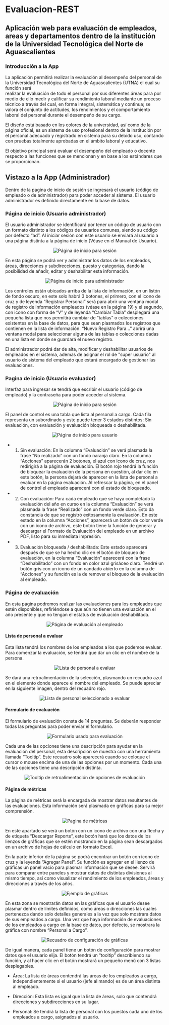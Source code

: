# Evaluacion-REST

## Aplicación web para evaluación de empleados, areas y departamentos dentro de la institución de la Universidad Tecnológica del Norte de Aguascalientes

### Introducción a la App

La aplicación permitirá realizar la evaluación al desempeño del personal de la Universidad Tecnológica del Norte de Aguascalientes (UTNA) el cual su función será  
realizar la evaluación de todo el personal por sus diferentes áreas para por medio de ello medir y calificar su rendimiento laboral mediante un proceso técnico a través del cual, en forma integral, sistemática y continua; se valora el conjunto de actitudes, los rendimientos y el comportamiento laboral del personal durante el desempeño de su cargo.

El diseño está basado en los colores de la universidad, así como de la página oficial, es un sistema de uso profesional dentro de la institución por el personal adecuado y 
registrado en sistema para su debido uso, contando con pruebas totalmente aprobadas en el ámbito laboral y educativo.

El objetivo principal será evaluar el desempeño del empleado o docente respecto a las funciones que se mencionan y en base a los estándares que se proporcionan.

## Vistazo a la App (Administrador)

Dentro de la pagina de inicio de sesión se ingresará el usuario (código de empleado o de administrador) para poder acceder al sistema. El usuario administrador es definido directamente en la base de datos.

### Página de inicio (Usuario administrador) 

El usuario administrador se identificará por tener un código de usuario con un formato distinto a los códigos de usuarios comunes, siendo su código por defecto “ad”. Al iniciar sesión con este usuario se enviará al usuario a una página distinta a la página de inicio (Véase en el Manual de Usuario).

<p align="center">
  <img src="/docs/img/inicio_de_sesion.png" alt="Página de inicio para sesión"/>
</p>

En esta página se podrá ver y administrar los datos de los empleados, áreas, direcciones y subdirecciones, puesto y categorías, dando la posibilidad de añadir, editar y deshabilitar esta información.

<p align="center">
  <img src="/docs/img/inicio_admin.png" alt="Página de inicio para administrador"/>
</p>

Los controles están ubicados arriba de la lista de información, en un listón de fondo oscuro, en este solo habrá 3 botones, el primero, con el icono de cruz y de leyenda “Registrar Personal” será para abrir una ventana modal de registro de información empleados (véase en la página 19) y el segundo, con icono con forma de “V” y de leyenda “Cambiar Tabla” desplegará una pequeña lista que nos permitirá cambiar de “tablas” o colecciones existentes en la base de datos, para que sean plasmados los registros que contienen en la lista de información. 
“Nuevo Registro Para…” abrirá una ventana modal para seleccionar alguna de las tablas o colecciones dadas en una lista en donde se guardará el nuevo registro.

El administrador podrá dar de alta, modificar y deshabilitar usuarios de empleados en el sistema, ademas de asignar el rol de "super usuario" al usuario de sistema del empleado que estará encargado de gestionar las evaluaciones.

### Pagina de inicio (Usuario evaluador)

Interfaz para ingresar se tendrá que escribir el usuario (código de empleado) y la contraseña para poder acceder al sistema.

<p align="center">
  <img src="/docs/img/inicio_de_sesion.png" alt="Página de inicio para sesión"/>
</p>

El panel de control es una tabla que lista al personal a cargo. Cada fila representa un subordinado y este puede tener 3 estados distintos: 
Sin evaluación, con evaluación y evaluación bloqueada o deshabilitada.

<p align="center">
  <img src="/docs/img/inicio_usuario.png" alt="Página de inicio para usuario"/>
</p>

- 1. Sin evaluación:
En la columna “Evaluación” se verá plasmada la frase “No realizado” con un fondo naranja claro. En la columna “Acciones” aparecerán 2 botones, el azul con icono de cruz, nos redirigirá a la página de evaluación. El botón rojo tendrá la función de bloquear la evaluación de la persona en cuestión, al dar clic en este botón, la persona dejará de aparecer en la lista de personal a evaluar en la página evaluación. Al refrescar la página, en el panel de control el empleado aparecerá con el estado de bloqueado.

- 2. Con evaluación:
Para cada empleado que se haya completado la evaluación del año en curso en la columna “Evaluación” se verá plasmada la frase “Realizado” con un fondo verde claro. Esto da constancia de que se registró exitosamente la evaluación. En este estado en la columna “Acciones”, aparecerá un botón de color verde con un icono de archivo, este botón tiene la función de generar y descargar el Formato de Evaluación del empleado en un archivo PDF, listo para su inmediata impresión.

- 3. Evaluación bloqueada / deshabilitada:
Este estado aparecerá después de que se ha hecho clic en el botón de bloqueo de evaluación, en la columna “Evaluación” aparecerá con la frase “Deshabilitado” con un fondo en color azul grisáceo claro. Tendré un botón gris con un icono de un candado abierto en la columna de “Acciones” y su función es la de remover el bloqueo de la evaluación al empleado.

### Página de evaluación
En esta página podremos realizar las evaluaciones para los empleados que estén disponibles, refiriéndose a que aún no tienen una evaluación en el año presente y que no tengan el estatus de evaluación deshabilitada.

<p align="center">
  <img src="/docs/img/pagina_evaluacion.png" alt="Página de evaluación al empleado"/>
</p>

#### Lista de personal a evaluar 
Esta lista tendrá los nombres de los empleados a los que podemos evaluar. Para comenzar la evaluación, se tendrá que dar un clic en el nombre de la persona. 

<p align="center">
  <img src="/docs/img/lista_personal_evaluar.png" alt="Lista de personal a evaluar"/>
</p>

Se dará una retroalimentación de la selección, plasmando un recuadro azul en el elemento donde aparece el nombre del empleado. Se puede apreciar en la siguiente imagen, dentro del recuadro rojo.

<p align="center">
  <img src="/docs/img/lista_personal_evaluar_1.png" alt="Lista de personal seleccionado a evaluar"/>
</p>

#### Formulario de evaluación 
El formulario de evaluación consta de 14 preguntas. Se deberán responder todas las preguntas para poder enviar el formulario.

<p align="center">
  <img src="/docs/img/formulario_evaluacion.png" alt="Formulario usado para evaluación"/>
</p>

Cada una de las opciones tiene una descripción para ayudar en la evaluación del personal, esta descripción se muestra con una herramienta llamada “Tooltip”.
Este recuadro solo aparecerá cuando se coloque el cursor o mouse encima de una de las opciones por un momento. Cada una de las opciones tiene una descripción distinta.

<p align="center">
  <img src="/docs/img/tooltip_evaluacion.png" alt="Tooltip de retroalimentación de opciones de evaluación"/>
</p>

#### Página de métricas 
La página de métricas será la encargada de mostrar datos resultantes de las evaluaciones. Esta información será plasmada en gráficas para su mejor comprensión.

<p align="center">
  <img src="/docs/img/metricas.png" alt="Pagina de métricas"/>
</p>

En este apartado se verá un botón con un icono de archivo con una flecha y de etiqueta “Descargar Reporte”, este botón hará que los datos de los lienzos de gráficas que se estén mostrando en la página sean descargados en un archivo de hojas de cálculo en formato Excel.

En la parte inferior de la página se podrá encontrar un botón con icono de cruz y la leyenda “Agregar Panel”. Su función es agregar en el lienzo de gráficas un panel vacío para plasmar información que se desee. Servirá para comparar entre paneles y mostrar datos de distintas divisiones al mismo tiempo, así como visualizar el rendimiento de los empleados, áreas y direcciones a través de los años.

<p align="center">
  <img src="/docs/img/graficas.png" alt="Ejemplo de gráficas"/>
</p>

En esta zona se mostrarán datos en las gráficas que el usuario desee plasmar dentro de límites definidos, como áreas o direcciones las cuales pertenezca dando solo detalles generales a la vez que solo mostrara datos de sus empleados a cargo. Una vez que haya información de evaluaciones de los empleados a cargo en la base de datos, por defecto, se mostrara la gráfica con nombre “Personal a Cargo”.

<p align="center">
  <img src="/docs/img/graficas_config.png" alt="Recuadro de configuración de gráficas"/>
</p>

De igual manera, cada panel tiene un botón de configuración para mostrar datos que el usuario elija. El botón tendrá un “tooltip” describiendo su función, y al hacer clic en el botón mostrará un pequeño menú con 3 listas desplegables.

- Área: La lista de áreas contendrá las áreas de los empleados a cargo, independientemente si el usuario (jefe al mando) es de un área distinta al empleado.

- Dirección: Esta lista es igual que la lista de áreas, solo que contendrá direcciones y subdirecciones en su lugar.

- Personal: Se tendrá la lista de personal con los puestos cada uno de los empleados a cargo, asignados al usuario.